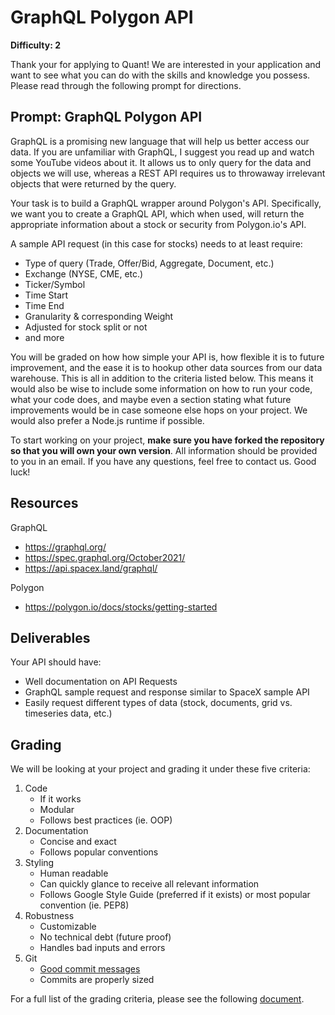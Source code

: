 # GraphQL Polygon API

**Difficulty: 2**

Thank your for applying to Quant! We are interested in your application and want to see what you can do with the skills and knowledge you possess. Please read through the following prompt for directions.

## **Prompt: GraphQL Polygon API**
GraphQL is a promising new language that will help us better access our data. If you are unfamiliar with GraphQL, I suggest you read up and watch some YouTube videos about it. It allows us to only query for the data and objects we will use, whereas a REST API requires us to throwaway irrelevant objects that were returned by the query. 

Your task is to build a GraphQL wrapper around Polygon's API. Specifically, we want you to create a GraphQL API, which when used, will return the appropriate information about a stock or security from Polygon.io's API. 

A sample API request (in this case for stocks) needs to at least require:
- Type of query (Trade, Offer/Bid, Aggregate, Document, etc.)
- Exchange (NYSE, CME, etc.)
- Ticker/Symbol 
- Time Start
- Time End
- Granularity & corresponding Weight
- Adjusted for stock split or not
- and more

You will be graded on how how simple your API is, how flexible it is to future improvement, and the ease it is to hookup other data sources from our data warehouse. This is all in addition to the criteria listed below. This means it would also be wise to include some information on how to run your code, what your code does, and maybe even a section stating what future improvements would be in case someone else hops on your project. We would also prefer a Node.js runtime if possible.

To start working on your project, **make sure you have forked the repository so that you will own your own version**. All information should be provided to you in an email. If you have any questions, feel free to contact us. Good luck!

## **Resources**
GraphQL
- https://graphql.org/
- https://spec.graphql.org/October2021/
- https://api.spacex.land/graphql/

Polygon
- https://polygon.io/docs/stocks/getting-started

## **Deliverables**
Your API should have:
- Well documentation on API Requests
- GraphQL sample request and response similar to SpaceX sample API
- Easily request different types of data (stock, documents, grid vs. timeseries data, etc.)

## **Grading**
We will be looking at your project and grading it under these five criteria:
1. Code
   - If it works
   - Modular
   - Follows best practices (ie. OOP)
2. Documentation
   - Concise and exact
   - Follows popular conventions
3. Styling
   - Human readable
   - Can quickly glance to receive all relevant information
   - Follows Google Style Guide (preferred if it exists) or most popular convention (ie. PEP8)
4. Robustness
   - Customizable
   - No technical debt (future proof)
   - Handles bad inputs and errors
5. Git
   - [Good commit messages](https://cbea.ms/git-commit/#seven-rules)
   - Commits are properly sized

For a full list of the grading criteria, please see the following [document](https://docs.google.com/spreadsheets/d/16CqSJSlch7w9q4_ZTiydKGk0T01rgvIEcHHwqsI_KSo/edit?usp=sharing). 